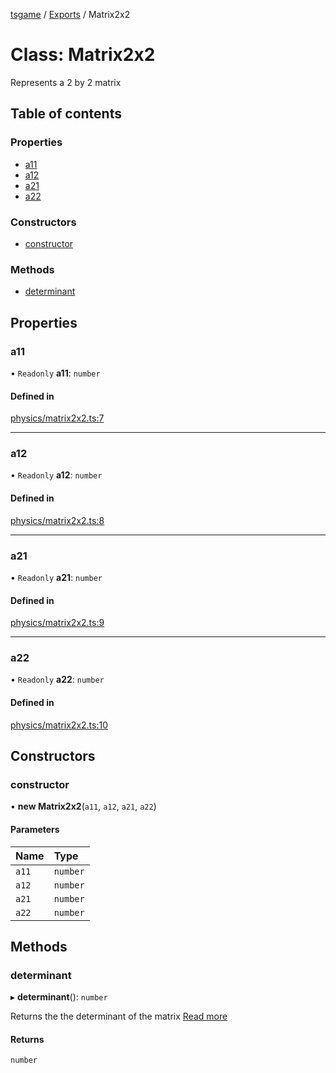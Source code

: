 [tsgame](../README.md) / [Exports](../modules.md) / Matrix2x2

# Class: Matrix2x2

Represents a 2 by 2 matrix

## Table of contents

### Properties

- [a11](Matrix2x2.md#a11)
- [a12](Matrix2x2.md#a12)
- [a21](Matrix2x2.md#a21)
- [a22](Matrix2x2.md#a22)

### Constructors

- [constructor](Matrix2x2.md#constructor)

### Methods

- [determinant](Matrix2x2.md#determinant)

## Properties

### a11

• `Readonly` **a11**: `number`

#### Defined in

[physics/matrix2x2.ts:7](https://github.com/ashleycheung/tsgame/blob/dbeac6a/src/physics/matrix2x2.ts#L7)

___

### a12

• `Readonly` **a12**: `number`

#### Defined in

[physics/matrix2x2.ts:8](https://github.com/ashleycheung/tsgame/blob/dbeac6a/src/physics/matrix2x2.ts#L8)

___

### a21

• `Readonly` **a21**: `number`

#### Defined in

[physics/matrix2x2.ts:9](https://github.com/ashleycheung/tsgame/blob/dbeac6a/src/physics/matrix2x2.ts#L9)

___

### a22

• `Readonly` **a22**: `number`

#### Defined in

[physics/matrix2x2.ts:10](https://github.com/ashleycheung/tsgame/blob/dbeac6a/src/physics/matrix2x2.ts#L10)

## Constructors

### constructor

• **new Matrix2x2**(`a11`, `a12`, `a21`, `a22`)

#### Parameters

| Name | Type |
| :------ | :------ |
| `a11` | `number` |
| `a12` | `number` |
| `a21` | `number` |
| `a22` | `number` |

## Methods

### determinant

▸ **determinant**(): `number`

Returns the the determinant of the matrix
[Read more](https://www.chilimath.com/lessons/advanced-algebra/determinant-2x2-matrix/)

#### Returns

`number`
